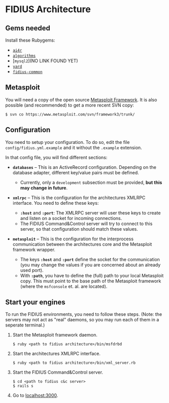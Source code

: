 # FIDIUS Architecture

## Gems needed

Install these Rubygems:

- [`ai4r`](http://ai4r.rubyforge.org/)
- [`algorithms`](http://algorithms.rubyforge.org/)
- [`mysql2`](NO LINK FOUND YET)
- [`yard`](https://rubyforge.org/projects/yard/)
- [`fidius-common`](https://rubygems.org/gems/fidius-common/)

## Metasploit

You will need a copy of the open source
[Metasploit Framework](http://www.metasploit.com/framework/download/).
It is also possible (and recommended) to get a more recent SVN copy:

    $ svn co https://www.metasploit.com/svn/framework3/trunk/


## Configuration

You need to setup your configuration. To do so, edit the file
`config/fidius.yml.example` and it without the `.example` extension.

In that config file, you will find different sections:

- **`databases`** – This is an ActiveRecord configuration. Depending on
  the database adapter, different key/value pairs must be defined.
  - Currently, only a `development` subsection must be provided, **but
    this may change in future**.

- **`xmlrpc`** – This is the configuration for the architectures XMLRPC
   interface. You need to define these keys:
  - **`:host`** and **`:port`**: The XMLRPC server will user these keys
    to create and listen on a socket for incoming connections.
  - The FIDIUS Command&Control server will try to connect to this
    server, so that configuration should match these values.

- **`metasploit`** – This is the configuration for the interprocess
  communication between the architectures core and the Metasploit
  framework wrapper.
  - The keys **`:host`** and **`:port`** define the socket for the
    communication (you may change the values if you are concerned about
    an already used port).
  - With **`:path`**, you have to define the (full) path to your
    local Metasploit copy. This must point to the base path of the
    Metasploit framework (where the `msfconsole` et. al. are located).


## Start your engines

To run the FIDIUS environments, you need to follow these steps. (Note:
the servers may not act as "real" daemons, so you may run each of them
in a seperate terminal.)

1. Start the Metasploit framework daemon.

       $ ruby <path to fidius architecture>/bin/msfdrbd

2. Start the architectures XMLRPC interface.

       $ ruby <path to fidius architecture>/bin/xml_server.rb

3. Start the FIDIUS Command&Control server.

       $ cd <path to fidius c&c server>
       $ rails s

4. Go to [localhost:3000](http://localhost:3000/).

